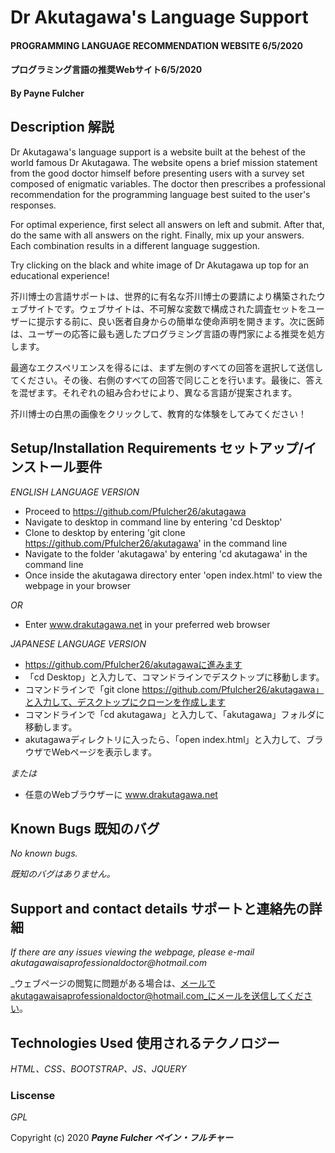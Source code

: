 # Dr Akutagawa's Language Support #

#### PROGRAMMING LANGUAGE RECOMMENDATION WEBSITE 6/5/2020
#### プログラミング言語の推奨Webサイト6/5/2020

#### By Payne Fulcher 

## Description 解説

Dr Akutagawa's language support is a website built at the behest of the world famous Dr Akutagawa.  The website opens a brief mission statement from the good doctor himself before presenting users with a survey set composed of enigmatic variables.  The doctor then prescribes a professional recommendation for the programming language best suited to the user's responses. 

For optimal experience, first select all answers on left and submit.  After that, do the same with all answers on the right.  Finally, mix up your answers.  Each combination results in a different language suggestion.

Try clicking on the black and white image of Dr Akutagawa up top for an educational experience!

芥川博士の言語サポートは、世界的に有名な芥川博士の要請により構築されたウェブサイトです。ウェブサイトは、不可解な変数で構成された調査セットをユーザーに提示する前に、良い医者自身からの簡単な使命声明を開きます。次に医師は、ユーザーの応答に最も適したプログラミング言語の専門家による推​​奨を処方します。

最適なエクスペリエンスを得るには、まず左側のすべての回答を選択して送信してください。その後、右側のすべての回答で同じことを行います。最後に、答えを混ぜます。それぞれの組み合わせにより、異なる言語が提案されます。

芥川博士の白黒の画像をクリックして、教育的な体験をしてみてください！

## Setup/Installation Requirements セットアップ/インストール要件

_ENGLISH LANGUAGE VERSION_

* Proceed to https://github.com/Pfulcher26/akutagawa
* Navigate to desktop in command line by entering 'cd Desktop'  
* Clone to desktop by entering 'git clone https://github.com/Pfulcher26/akutagawa' in the command line 
* Navigate to the folder 'akutagawa' by entering 'cd akutagawa' in the command line 
* Once inside the akutagawa directory enter 'open index.html' to view the webpage in your browser

_OR_

* Enter www.drakutagawa.net in your preferred web browser 

_JAPANESE LANGUAGE VERSION_ 

* https://github.com/Pfulcher26/akutagawaに進みます
* 「cd Desktop」と入力して、コマンドラインでデスクトップに移動します。
* コマンドラインで「git clone https://github.com/Pfulcher26/akutagawa」と入力して、デスクトップにクローンを作成します
* コマンドラインで「cd akutagawa」と入力して、「akutagawa」フォルダに移動します。
* akutagawaディレクトリに入ったら、「open index.html」と入力して、ブラウザでWebページを表示します。

_または_

* 任意のWebブラウザーに www.drakutagawa.net

## Known Bugs 既知のバグ

_No known bugs._

_既知のバグはありません。_


## Support and contact details サポートと連絡先の詳細

_If there are any issues viewing the webpage, please e-mail akutagawaisaprofessionaldoctor@hotmail.com_

_ウェブページの閲覧に問題がある場合は、メールでakutagawaisaprofessionaldoctor@hotmail.com_にメールを送信してください。

## Technologies Used 使用されるテクノロジー

_HTML、CSS、BOOTSTRAP、JS、JQUERY_

### Liscense 

*GPL*

Copyright (c) 2020 **_Payne Fulcher ペイン・フルチャー_**
 
